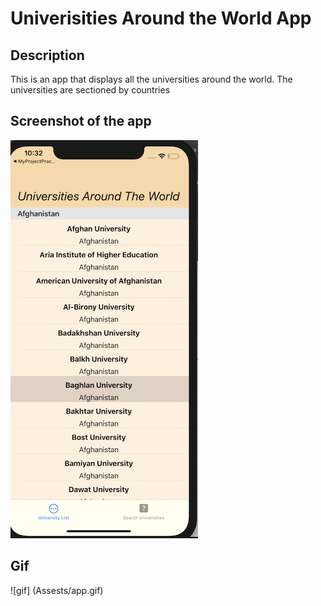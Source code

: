# Univerisities Around the World App

## Description
This is an app that displays all the universities around the world. The universities are sectioned by countries



## Screenshot of the app

![home screen](Assets/homescreen1.png)


## Gif

![gif] (Assests/app.gif)
